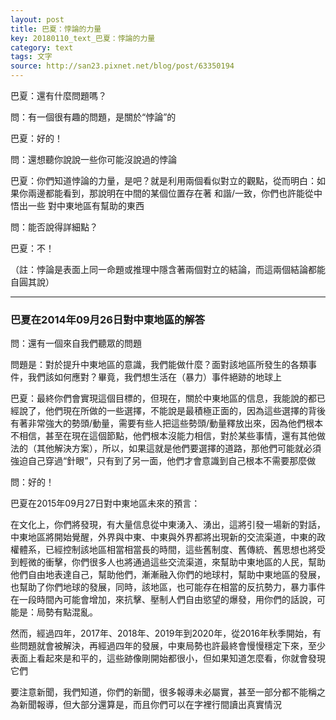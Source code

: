 ```yaml
---
layout: post
title: 巴夏：悖論的力量
key: 20180110_text_巴夏：悖論的力量
category: text
tags: 文字
source: http://san23.pixnet.net/blog/post/63350194
---
```



巴夏：還有什麼問題嗎？

問：有一個很有趣的問題，是關於“悖論”的

巴夏：好的！

問：還想聽你說說一些你可能沒說過的悖論

巴夏：你們知道悖論的力量，是吧？就是利用兩個看似對立的觀點，從而明白：如果你兩邊都能看到，那說明在中間的某個位置存在著 和諧/一致，你們也許能從中悟出一些 對中東地區有幫助的東西

問：能否說得詳細點？

巴夏：不！

（註：悖論是表面上同一命題或推理中隱含著兩個對立的結論，而這兩個結論都能自圓其說）

---

### 巴夏在2014年09月26日對中東地區的解答

問：還有一個來自我們聽眾的問題

問題是：對於提升中東地區的意識，我們能做什麼？面對該地區所發生的各類事件，我們該如何應對？畢竟，我們想生活在（暴力）事件絕跡的地球上

巴夏：最終你們會實現這個目標的，但現在，關於中東地區的信息，我能說的都已經說了，他們現在所做的一些選擇，不能說是最積極正面的，因為這些選擇的背後有著非常強大的勢頭/動量，需要有些人把這些勢頭/動量釋放出來，因為他們根本不相信，甚至在現在這個節點，他們根本沒能力相信，對於某些事情，還有其他做法的（其他解決方案），所以，如果這就是他們要選擇的道路，那他們可能就必須強迫自己穿過“針眼”，只有到了另一面，他們才會意識到自己根本不需要那麼做

問：好的！

巴夏在2015年09月27日對中東地區未來的預言：

在文化上，你們將發現，有大量信息從中東湧入、湧出，這將引發一場新的對話，中東地區將開始覺醒，外界與中東、中東與外界都將出現新的交流渠道，中東的政權體系，已經控制該地區相當相當長的時間，這些舊制度、舊傳統、舊思想也將受到輕微的衝擊，你們很多人也將通過這些交流渠道，來幫助中東地區的人民，幫助他們自由地表達自己，幫助他們，漸漸融入你們的地球村，幫助中東地區的發展，也幫助了你們地球的發展，同時，該地區，也可能存在相當的反抗勢力，暴力事件在一段時間內可能會增加，來抗擊、壓制人們自由慾望的爆發，用你們的話說，可能是：局勢有點混亂。

然而，經過四年，2017年、2018年、2019年到2020年，從2016年秋季開始，有些問題就會被解決，再經過四年的發展，中東局勢也許最終會慢慢穩定下來，至少表面上看起來是和平的，這些跡像剛開始都很小，但如果知道怎麼看，你就會發現它們

要注意新聞，我們知道，你們的新聞，很多報導未必屬實，甚至一部分都不能稱之為新聞報導，但大部分還算是，而且你們可以在字裡行間讀出真實情況

